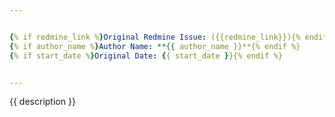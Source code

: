 ```yaml
---


{% if redmine_link %}Original Redmine Issue: ({{redmine_link}}){% endif %}
{% if author_name %}Author Name: **{{ author_name }}**{% endif %}
{% if start_date %}Original Date: {{ start_date }}{% endif %}


---
```


{{ description }}



